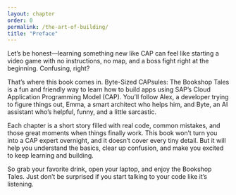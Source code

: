 ```yaml
---
layout: chapter
order: 0
permalink: /the-art-of-building/
title: "Preface"
---
```


Let’s be honest—learning something new like CAP can feel like starting a video game with no instructions, no map, and a boss fight right at the beginning. Confusing, right?

That’s where this book comes in. Byte-Sized CAPsules: The Bookshop Tales is a fun and friendly way to learn how to build apps using SAP’s Cloud Application Programming Model (CAP). You’ll follow Alex, a developer trying to figure things out, Emma, a smart architect who helps him, and Byte, an AI assistant who’s helpful, funny, and a little sarcastic.

Each chapter is a short story filled with real code, common mistakes, and those great moments when things finally work. This book won’t turn you into a CAP expert overnight, and it doesn’t cover every tiny detail. But it will help you understand the basics, clear up confusion, and make you excited to keep learning and building.

So grab your favorite drink, open your laptop, and enjoy the Bookshop Tales. Just don’t be surprised if you start talking to your code like it’s listening.
